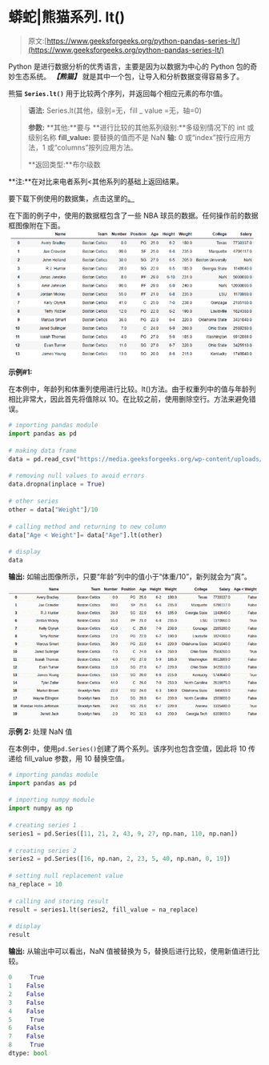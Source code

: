 # 蟒蛇|熊猫系列. lt()

> 原文:[https://www.geeksforgeeks.org/python-pandas-series-lt/](https://www.geeksforgeeks.org/python-pandas-series-lt/)

Python 是进行数据分析的优秀语言，主要是因为以数据为中心的 Python 包的奇妙生态系统。 ***【熊猫】*** 就是其中一个包，让导入和分析数据变得容易多了。

熊猫 **`Series.lt()`** 用于比较两个序列，并返回每个相应元素的布尔值。

> **语法:** Series.lt(其他，级别=无，fill _ value =无，轴=0)
> 
> **参数:**
> **其他:**要与
> **进行比较的其他系列级别:**多级别情况下的 int 或级别名称
> **fill_value:** 要替换的值而不是 NaN
> **轴:** 0 或“index”按行应用方法，1 或“columns”按列应用方法。
> 
> **返回类型:**布尔级数

**注:**在对比来电者系列<其他系列的基础上返回结果。

要下载下例使用的数据集，点击这里的[。](https://media.geeksforgeeks.org/wp-content/uploads/nba.csv)

在下面的例子中，使用的数据框包含了一些 NBA 球员的数据。任何操作前的数据框图像附在下面。
![](img/793ad040c852f46d3cbfdaf19ee388c2.png)

**示例#1:**

在本例中，年龄列和体重列使用进行比较。lt()方法。由于权重列中的值与年龄列相比非常大，因此首先将值除以 10。在比较之前，使用删除空行。方法来避免错误。

```py
# importing pandas module 
import pandas as pd 

# making data frame 
data = pd.read_csv("https://media.geeksforgeeks.org/wp-content/uploads/nba.csv") 

# removing null values to avoid errors 
data.dropna(inplace = True) 

# other series
other = data["Weight"]/10

# calling method and returning to new column
data["Age < Weight"]= data["Age"].lt(other)

# display
data
```

**输出:**
如输出图像所示，只要“年龄”列中的值小于“体重/10”，新列就会为“真”。
![](img/6e6d951603e0404efea9de58e6086d89.png)

**示例 2:** 处理 NaN 值

在本例中，使用`pd.Series()`创建了两个系列。该序列也包含空值，因此将 10 传递给 fill_value 参数，用 10 替换空值。

```py
# importing pandas module 
import pandas as pd 

# importing numpy module
import numpy as np

# creating series 1
series1 = pd.Series([11, 21, 2, 43, 9, 27, np.nan, 110, np.nan])

# creating series 2
series2 = pd.Series([16, np.nan, 2, 23, 5, 40, np.nan, 0, 19])

# setting null replacement value
na_replace = 10

# calling and storing result
result = series1.lt(series2, fill_value = na_replace)

# display
result
```

**输出:**
从输出中可以看出，NaN 值被替换为 5，替换后进行比较，使用新值进行比较。

```py
0     True
1    False
2    False
3    False
4    False
5     True
6    False
7    False
8     True
dtype: bool

```